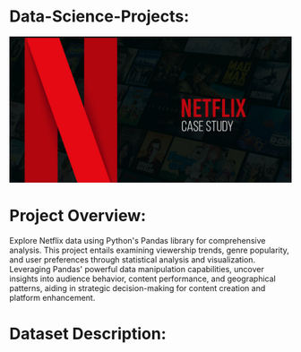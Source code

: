 # Data-Science-Projects:
![logo](https://github.com/Nayanpahari/Data-Science-Projects/blob/main/Netflix_Case_Study.png)

# Project Overview:
Explore Netflix data using Python's Pandas library for comprehensive analysis. This project entails examining viewership trends, genre popularity, and user preferences through statistical analysis and visualization. Leveraging Pandas' powerful data manipulation capabilities, uncover insights into audience behavior, content performance, and geographical patterns, aiding in strategic decision-making for content creation and platform enhancement.

# Dataset Description:

